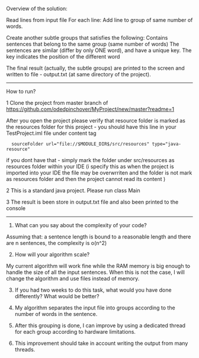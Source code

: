 
Overview of the solution:

Read lines from input file
For each line:
	Add line to group of same number of words.

  Create another subtle groups that satisfies the following:
		Contains sentences that belong to the same group (same number of words)
		The sentences are similar (differ by only ONE word), and 
    have a unique key. The key indicates the position of the different word		 

The final result (actually, the subtle groups) are printed to the screen and written to file - output.txt (at same directory of the project).

************************************************************************************************************************************

How to run?

1 Clone the project from master branch of https://github.com/odedpinchover/MyProject/new/master?readme=1

  After you open the project please verify that resource folder is marked as the resources folder for this project - 
  you should have this line in your TestProject.iml file under content tag

      sourceFolder url="file://$MODULE_DIR$/src/resources" type="java-resource" 
 
  if you dont have that - simply mark the folder under src/resources as resources folder within your IDE
  (i specify this as when the project is imported into your IDE the file may be overwrriten and the folder is not mark as resources folder
  and then the project cannot read its content )                                
  
2 This is a standard java project. Please run class Main 

3 The result is been store in output.txt file and also been printed to the console

************************************************************************************************************************************

1. What can you say about the complexity of your code?

Assuming that:
 a sentence length is bound to a reasonable length and 
there are n sentences,
the complexity is o(n^2)

2. How will your algorithm scale?

My current algorithm will work fine while the RAM memory is big enough to handle the size of all the input sentences.
When this is not the case, I will change the algorithm and use files instead of memory.


3. If you had two weeks to do this task, what would you have done differently?  What would be better?

1.	My algorithm separates the input file into groups according to the number of words in the sentence.
2.	After this grouping is done, I can improve by using a dedicated thread for each group according to hardware limitations.
3.	This improvement should take in account writing the output from many threads.


